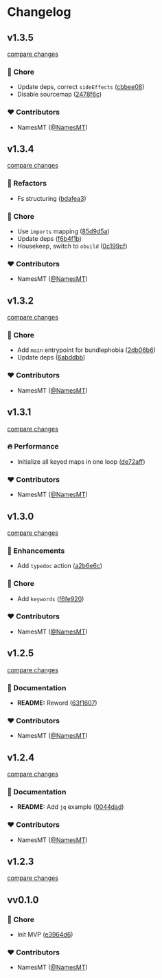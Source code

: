 # Changelog


## v1.3.5

[compare changes](https://github.com/namesmt/timezone-convert/compare/v1.3.4...v1.3.5)

### 🏡 Chore

- Update deps, correct `sideEffects` ([cbbee08](https://github.com/namesmt/timezone-convert/commit/cbbee08))
- Disable sourcemap ([2478f6c](https://github.com/namesmt/timezone-convert/commit/2478f6c))

### ❤️ Contributors

- NamesMT ([@NamesMT](https://github.com/NamesMT))

## v1.3.4

[compare changes](https://github.com/namesmt/timezone-convert/compare/v1.3.2...v1.3.4)

### 💅 Refactors

- Fs structuring ([bdafea3](https://github.com/namesmt/timezone-convert/commit/bdafea3))

### 🏡 Chore

- Use `imports` mapping ([85d9d5a](https://github.com/namesmt/timezone-convert/commit/85d9d5a))
- Update deps ([f6b4f1b](https://github.com/namesmt/timezone-convert/commit/f6b4f1b))
- Housekeep, switch to `obuild` ([0c199cf](https://github.com/namesmt/timezone-convert/commit/0c199cf))

### ❤️ Contributors

- NamesMT ([@NamesMT](https://github.com/NamesMT))

## v1.3.2

[compare changes](https://github.com/namesmt/timezone-convert/compare/v1.3.1...v1.3.2)

### 🏡 Chore

- Add `main` entrypoint for bundlephobia ([2db06b6](https://github.com/namesmt/timezone-convert/commit/2db06b6))
- Update deps ([6abddbb](https://github.com/namesmt/timezone-convert/commit/6abddbb))

### ❤️ Contributors

- NamesMT ([@NamesMT](https://github.com/NamesMT))

## v1.3.1

[compare changes](https://github.com/namesmt/timezone-convert/compare/v1.3.0...v1.3.1)

### 🔥 Performance

- Initialize all keyed maps in one loop ([de72aff](https://github.com/namesmt/timezone-convert/commit/de72aff))

### ❤️ Contributors

- NamesMT ([@NamesMT](https://github.com/NamesMT))

## v1.3.0

[compare changes](https://github.com/namesmt/timezone-convert/compare/v1.2.5...v1.3.0)

### 🚀 Enhancements

- Add `typedoc` action ([a2b6e6c](https://github.com/namesmt/timezone-convert/commit/a2b6e6c))

### 🏡 Chore

- Add `keywords` ([f6fe920](https://github.com/namesmt/timezone-convert/commit/f6fe920))

### ❤️ Contributors

- NamesMT ([@NamesMT](https://github.com/NamesMT))

## v1.2.5

[compare changes](https://github.com/namesmt/timezone-convert/compare/v1.2.4...v1.2.5)

### 📖 Documentation

- **README:** Reword ([63f1607](https://github.com/namesmt/timezone-convert/commit/63f1607))

### ❤️ Contributors

- NamesMT ([@NamesMT](https://github.com/NamesMT))

## v1.2.4

[compare changes](https://github.com/namesmt/timezone-convert/compare/v1.2.3...v1.2.4)

### 📖 Documentation

- **README:** Add `jq` example ([0044dad](https://github.com/namesmt/timezone-convert/commit/0044dad))

### ❤️ Contributors

- NamesMT ([@NamesMT](https://github.com/NamesMT))

## v1.2.3

[compare changes](https://github.com/namesmt/timezone-convert/compare/vv0.1.0...v1.2.3)

## vv0.1.0


### 🏡 Chore

- Init MVP ([e3964d6](https://github.com/namesmt/timezone-convert/commit/e3964d6))

### ❤️ Contributors

- NamesMT ([@NamesMT](https://github.com/NamesMT))

